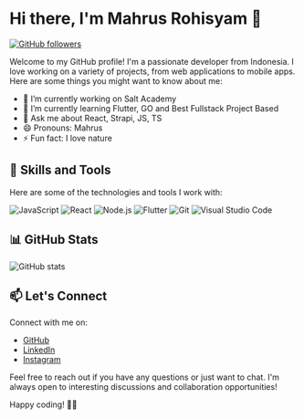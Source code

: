 # Hi there, I'm Mahrus Rohisyam 👋

[![GitHub followers](https://img.shields.io/github/followers/mahrus-rohisyam?label=Follow&style=social)](https://github.com/mahrus-rohisyam)

Welcome to my GitHub profile! I'm a passionate developer from Indonesia. I love working on a variety of projects, from web applications to mobile apps. Here are some things you might want to know about me:

- 🔭 I’m currently working on Salt Academy
- 🌱 I’m currently learning Flutter, GO and Best Fullstack Project Based
- 💬 Ask me about React, Strapi, JS, TS
- 😄 Pronouns: Mahrus
- ⚡ Fun fact: I love nature

## 🚀 Skills and Tools

Here are some of the technologies and tools I work with:

![JavaScript](https://img.shields.io/badge/-JavaScript-323330?style=flat-square&logo=javascript)
![React](https://img.shields.io/badge/-React-323330?style=flat-square&logo=react)
![Node.js](https://img.shields.io/badge/-Node.js-323330?style=flat-square&logo=node.js)
![Flutter](https://img.shields.io/badge/-Flutter-323330?style=flat-square&logo=flutter)
![Git](https://img.shields.io/badge/-Git-323330?style=flat-square&logo=git)
![Visual Studio Code](https://img.shields.io/badge/-Visual%20Studio%20Code-323330?style=flat-square&logo=visual-studio-code)

## 📊 GitHub Stats

![GitHub stats](https://github-readme-stats.vercel.app/api?username=mahrus-rohisyam&show_icons=true&theme=dark)

## 📫 Let's Connect

Connect with me on:

- [GitHub](https://github.com/mahrus-rohisyam)
- [LinkedIn](https://www.linkedin.com/in/mahrus-rohisyam)
- [Instagram](https://instagram.com/mahrus.rohisyam)

Feel free to reach out if you have any questions or just want to chat. I'm always open to interesting discussions and collaboration opportunities!

Happy coding! 👨‍💻
